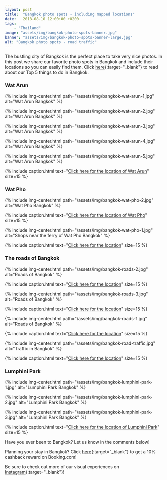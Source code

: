 ```yaml
---
layout: post
title:  "Bangkok photo spots - including mapped locations"
date:   2018-08-10 12:00:00 +0200
tags:
    - "Thailand"
image: "assets/img/bangkok-photo-spots-banner.jpg"
banner: "assets/img/bangkok-photo-spots-banner-large.jpg"
alt: "Bangkok photo spots - road traffic"
---
```


The bustling city of Bangkok is the perfect place to take very nice photos. In this post we share our favorite photo spots in Bangkok and include their locations so you can easily find them. Click [here][blogpost]{:target="_blank"} to read about our Top 5 things to do in Bangkok.

### Wat Arun

{% include img-center.html path="/assets/img/bangkok-wat-arun-1.jpg" alt="Wat Arun Bangkok" %}

{% include img-center.html path="/assets/img/bangkok-wat-arun-2.jpg" alt="Wat Arun Bangkok" %}

{% include img-center.html path="/assets/img/bangkok-wat-arun-3.jpg" alt="Wat Arun Bangkok" %}

{% include img-center.html path="/assets/img/bangkok-wat-arun-4.jpg" alt="Wat Arun Bangkok" %}

{% include img-center.html path="/assets/img/bangkok-wat-arun-5.jpg" alt="Wat Arun Bangkok" %}

{% include caption.html text="<a target='_blank' href='https://www.google.nl/maps/place/Wat+Arun,+Bangkok+Yai,+Bangkok+10600,+Thailand/@13.7420658,100.477232,15z/data=!3m1!4b1!4m5!3m4!1s0x30e29900caef320d:0x40100b25de28b80!8m2!3d13.7437024!4d100.4860282'>Click here for the location of Wat Arun</a>" size=15 %}

### Wat Pho

{% include img-center.html path="/assets/img/bangkok-wat-pho-2.jpg" alt="Wat Pho Bangkok" %}

{% include caption.html text="<a target='_blank' href='https://www.google.nl/maps/place/Wat+Phra+Chetuphon+Vimolmangklararm+Rajwaramahaviharn/@13.7465067,100.4903943,17z/data=!3m1!4b1!4m5!3m4!1s0x30e299057145cc81:0x7df49a08f511c22e!8m2!3d13.7465067!4d100.4925884'>Click here for the location of Wat Pho</a>" size=15 %}

{% include img-center.html path="/assets/img/bangkok-wat-pho-1.jpg" alt="Shops near the ferry of Wat Pho Bangkok" %}

{% include caption.html text="<a target='_blank' href='https://goo.gl/maps/8yuZBHfBdXT2'>Click here for the location</a>" size=15 %}

### The roads of Bangkok

{% include img-center.html path="/assets/img/bangkok-roads-2.jpg" alt="Roads of Bangkok" %}

{% include caption.html text="<a target='_blank' href='https://goo.gl/maps/a72qTLXAzG82'>Click here for the location</a>" size=15 %}

{% include img-center.html path="/assets/img/bangkok-roads-3.jpg" alt="Roads of Bangkok" %}

{% include caption.html text="<a target='_blank' href='https://goo.gl/maps/atsXAma4EnR2'>Click here for the location</a>" size=15 %}

{% include img-center.html path="/assets/img/bangkok-roads-1.jpg" alt="Roads of Bangkok" %}

{% include caption.html text="<a target='_blank' href='https://www.google.com/maps?cid=13309857146310969214&hl=nl&gl=nl&shorturl=1'>Click here for the location</a>" size=15 %}

{% include img-center.html path="/assets/img/bangkok-road-traffic.jpg" alt="Traffic in Bangkok" %}

{% include caption.html text="<a target='_blank' href='https://www.google.com/maps?q=Henri+Dunant+Rd,+Khwaeng+Pathum+Wan,+Khet+Pathum+Wan,+Krung+Thep+Maha+Nakhon+10330,+Thailand&ftid=0x30e29ed41b4c81d3:0xe1e226dd9d937476&hl=nl&gl=nl&shorturl=1'>Click here for the location</a>" size=15 %}

### Lumphini Park

{% include img-center.html path="/assets/img/bangkok-lumphini-park-1.jpg" alt="Lumphini Park Bangkok" %}

{% include img-center.html path="/assets/img/bangkok-lumphini-park-2.jpg" alt="Lumphini Park Bangkok" %}

{% include img-center.html path="/assets/img/bangkok-lumphini-park-3.jpg" alt="Lumphini Park Bangkok" %}

{% include caption.html text="<a target='_blank' href='https://www.google.nl/maps/place/Lumphini+Park/@13.7314058,100.5392455,17z/data=!3m1!4b1!4m5!3m4!1s0x30e29f26ed4bb01b:0xac01b20801f96936!8m2!3d13.7314058!4d100.5414396'>Click here for the location of Lumphini Park</a>" size=15 %}

Have you ever been to Bangkok? Let us know in the comments below!

Planning your stay in Bangkok? Click [here][booking.com]{:target="_blank"} to get a 10% cashback reward on Booking.com! 

Be sure to check out more of our visual experiences on [Instagram][instagram]{:target="_blank"}!

[instagram]: https://instagram.com/kipamojo
[booking.com]: https://www.booking.com/s/11_6/joop9916
[blogpost]: https://kipamojo.world/2018/08/07/Top-5-things-to-do-in-Bangkok.html
